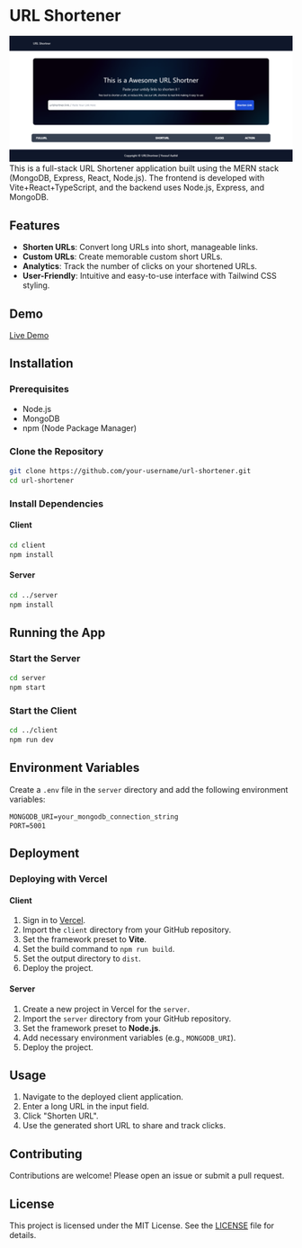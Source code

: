 # URL Shortener

![UI Screenshot](URL_Shortner.png)
This is a full-stack URL Shortener application built using the MERN stack (MongoDB, Express, React, Node.js). The frontend is developed with Vite+React+TypeScript, and the backend uses Node.js, Express, and MongoDB.

## Features

- **Shorten URLs**: Convert long URLs into short, manageable links.
- **Custom URLs**: Create memorable custom short URLs.
- **Analytics**: Track the number of clicks on your shortened URLs.
- **User-Friendly**: Intuitive and easy-to-use interface with Tailwind CSS styling.

## Demo

[Live Demo](https://url-shortener-one-mauve.vercel.app/)  

## Installation

### Prerequisites

- Node.js
- MongoDB
- npm (Node Package Manager)

### Clone the Repository

```sh
git clone https://github.com/your-username/url-shortener.git
cd url-shortener
```

### Install Dependencies

#### Client

```sh
cd client
npm install
```

#### Server

```sh
cd ../server
npm install
```

## Running the App

### Start the Server

```sh
cd server
npm start
```

### Start the Client

```sh
cd ../client
npm run dev
```

## Environment Variables

Create a `.env` file in the `server` directory and add the following environment variables:

```
MONGODB_URI=your_mongodb_connection_string
PORT=5001
```

## Deployment

### Deploying with Vercel

#### Client

1. Sign in to [Vercel](https://vercel.com/).
2. Import the `client` directory from your GitHub repository.
3. Set the framework preset to **Vite**.
4. Set the build command to `npm run build`.
5. Set the output directory to `dist`.
6. Deploy the project.

#### Server

1. Create a new project in Vercel for the `server`.
2. Import the `server` directory from your GitHub repository.
3. Set the framework preset to **Node.js**.
4. Add necessary environment variables (e.g., `MONGODB_URI`).
5. Deploy the project.

## Usage

1. Navigate to the deployed client application.
2. Enter a long URL in the input field.
3. Click "Shorten URL".
4. Use the generated short URL to share and track clicks.

## Contributing

Contributions are welcome! Please open an issue or submit a pull request.

## License

This project is licensed under the MIT License. See the [LICENSE](LICENSE) file for details.
